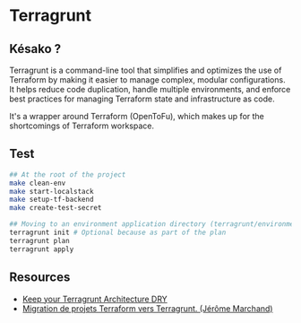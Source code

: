 # Terragrunt

## Késako ?

Terragrunt is a command-line tool that simplifies and optimizes the use of Terraform by making it easier to manage complex, modular configurations. It helps reduce code duplication, handle multiple environments, and enforce best practices for managing Terraform state and infrastructure as code.

It's a wrapper around Terraform (OpenToFu), which makes up for the shortcomings of Terraform workspace.


## Test

```bash
## At the root of the project
make clean-env
make start-localstack
make setup-tf-backend
make create-test-secret

## Moving to an environment application directory (terragrunt/environments/<ENV>/aws-app)
terragrunt init # Optional because as part of the plan 
terragrunt plan
terragrunt apply
```

## Resources

- [Keep your Terragrunt Architecture DRY][terragrunt-dry-architecture]
- [Migration de projets Terraform vers Terragrunt. (Jérôme Marchand)][migration-tf-to-tg-yt]

<!-- Links -->
[terragrunt-dry-architecture]: https://terragrunt.gruntwork.io/docs/features/keep-your-terragrunt-architecture-dry/
[migration-tf-to-tg-yt]: https://youtu.be/_5mBwYd9w-0?si=9UTIJ-_Dcp-TzB2z